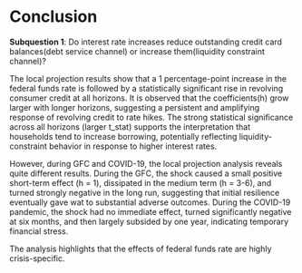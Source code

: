 # Conclusion

**Subquestion 1**: Do interest rate increases reduce outstanding credit card balances(debt service channel) or increase them(liquidity constraint channel)?

The local projection results show that a 1 percentage-point increase in the federal funds rate is followed by a statistically significant rise in revolving consumer credit at all horizons. It is observed that the coefficients(h) grow larger with longer horizons, suggesting a persistent and amplifying response of revolving credit to rate hikes. The strong statistical significance across all horizons (larger t_stat) supports the interpretation that households tend to increase borrowing, potentially reflecting liquidity-constraint behavior in response to higher interest rates.
  
However, during GFC and COVID-19, the local projection analysis reveals quite different results. During the GFC, the shock caused a small positive short-term effect (h = 1), dissipated in the medium term (h = 3-6), and turned strongly negative in the long run, suggesting that initial resilience eventually gave wat to substantial adverse outcomes. During the COVID-19 pandemic, the shock had no immediate effect, turned significantly negative at six months, and then largely subsided by one year, indicating temporary financial stress. 
	
The analysis highlights that the effects of federal funds rate are highly crisis-specific. 
